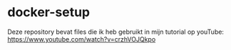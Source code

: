 # docker-setup
Deze repository bevat files die ik heb gebruikt in mijn tutorial op youTube: https://www.youtube.com/watch?v=crzhVOJQkpo
